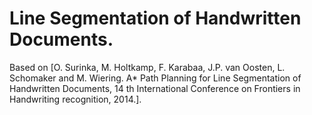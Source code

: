 # Line Segmentation of Handwritten Documents.


Based on [O. Surinka, M. Holtkamp, F. Karabaa, J.P. van Oosten, L. Schomaker and M. Wiering. A* Path Planning for Line Segmentation of Handwritten Documents, 14 th International Conference on Frontiers in Handwriting recognition, 2014.].

